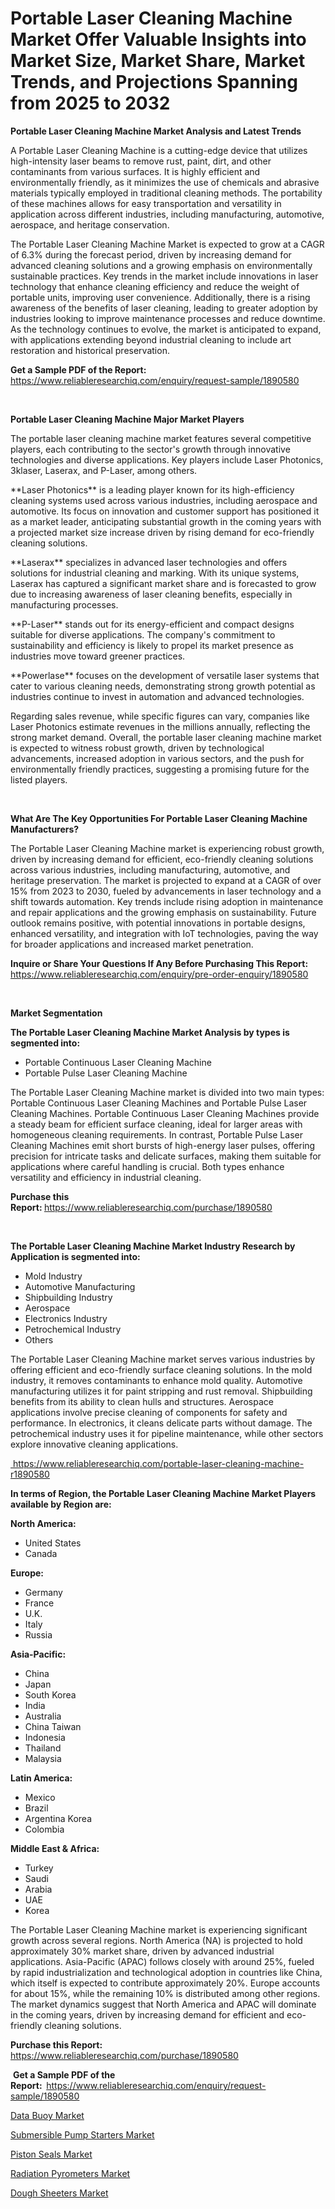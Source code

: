 <p><h1>Portable Laser Cleaning Machine Market Offer Valuable Insights into Market Size, Market Share, Market Trends, and Projections Spanning from 2025 to 2032</h1></p><p><strong>Portable Laser Cleaning Machine Market Analysis and Latest Trends</strong></p>
<p><p>A Portable Laser Cleaning Machine is a cutting-edge device that utilizes high-intensity laser beams to remove rust, paint, dirt, and other contaminants from various surfaces. It is highly efficient and environmentally friendly, as it minimizes the use of chemicals and abrasive materials typically employed in traditional cleaning methods. The portability of these machines allows for easy transportation and versatility in application across different industries, including manufacturing, automotive, aerospace, and heritage conservation.</p><p>The Portable Laser Cleaning Machine Market is expected to grow at a CAGR of 6.3% during the forecast period, driven by increasing demand for advanced cleaning solutions and a growing emphasis on environmentally sustainable practices. Key trends in the market include innovations in laser technology that enhance cleaning efficiency and reduce the weight of portable units, improving user convenience. Additionally, there is a rising awareness of the benefits of laser cleaning, leading to greater adoption by industries looking to improve maintenance processes and reduce downtime. As the technology continues to evolve, the market is anticipated to expand, with applications extending beyond industrial cleaning to include art restoration and historical preservation.</p></p>
<p><strong>Get a Sample PDF of the Report:&nbsp;</strong> <a href="https://www.reliableresearchiq.com/enquiry/request-sample/1890580?utm_campaign=1129&utm_medium=2&utm_source=Github&utm_content=ia&utm_term=11042025&utm_id=portable-laser-cleaning-machine">https://www.reliableresearchiq.com/enquiry/request-sample/1890580</a></p>
<p>&nbsp;</p>
<p><strong>Portable Laser Cleaning Machine Major Market Players</strong></p>
<p><p>The portable laser cleaning machine market features several competitive players, each contributing to the sector's growth through innovative technologies and diverse applications. Key players include Laser Photonics, 3klaser, Laserax, and P-Laser, among others.</p><p>**Laser Photonics** is a leading player known for its high-efficiency cleaning systems used across various industries, including aerospace and automotive. Its focus on innovation and customer support has positioned it as a market leader, anticipating substantial growth in the coming years with a projected market size increase driven by rising demand for eco-friendly cleaning solutions.</p><p>**Laserax** specializes in advanced laser technologies and offers solutions for industrial cleaning and marking. With its unique systems, Laserax has captured a significant market share and is forecasted to grow due to increasing awareness of laser cleaning benefits, especially in manufacturing processes.</p><p>**P-Laser** stands out for its energy-efficient and compact designs suitable for diverse applications. The company's commitment to sustainability and efficiency is likely to propel its market presence as industries move toward greener practices.</p><p>**Powerlase** focuses on the development of versatile laser systems that cater to various cleaning needs, demonstrating strong growth potential as industries continue to invest in automation and advanced technologies.</p><p>Regarding sales revenue, while specific figures can vary, companies like Laser Photonics estimate revenues in the millions annually, reflecting the strong market demand. Overall, the portable laser cleaning machine market is expected to witness robust growth, driven by technological advancements, increased adoption in various sectors, and the push for environmentally friendly practices, suggesting a promising future for the listed players.</p></p>
<p>&nbsp;</p>
<p><strong>What Are The Key Opportunities For Portable Laser Cleaning Machine Manufacturers?</strong></p>
<p><p>The Portable Laser Cleaning Machine market is experiencing robust growth, driven by increasing demand for efficient, eco-friendly cleaning solutions across various industries, including manufacturing, automotive, and heritage preservation. The market is projected to expand at a CAGR of over 15% from 2023 to 2030, fueled by advancements in laser technology and a shift towards automation. Key trends include rising adoption in maintenance and repair applications and the growing emphasis on sustainability. Future outlook remains positive, with potential innovations in portable designs, enhanced versatility, and integration with IoT technologies, paving the way for broader applications and increased market penetration.</p></p>
<p><strong>Inquire or Share Your Questions If Any Before Purchasing This Report:</strong> <a href="https://www.reliableresearchiq.com/enquiry/pre-order-enquiry/1890580?utm_campaign=1129&utm_medium=2&utm_source=Github&utm_content=ia&utm_term=11042025&utm_id=portable-laser-cleaning-machine">https://www.reliableresearchiq.com/enquiry/pre-order-enquiry/1890580</a></p>
<p>&nbsp;</p>
<p><strong>Market Segmentation</strong></p>
<p><strong>The Portable Laser Cleaning Machine Market Analysis by types is segmented into:</strong></p>
<p><ul><li>Portable Continuous Laser Cleaning Machine</li><li>Portable Pulse Laser Cleaning Machine</li></ul></p>
<p><p>The Portable Laser Cleaning Machine market is divided into two main types: Portable Continuous Laser Cleaning Machines and Portable Pulse Laser Cleaning Machines. Portable Continuous Laser Cleaning Machines provide a steady beam for efficient surface cleaning, ideal for larger areas with homogeneous cleaning requirements. In contrast, Portable Pulse Laser Cleaning Machines emit short bursts of high-energy laser pulses, offering precision for intricate tasks and delicate surfaces, making them suitable for applications where careful handling is crucial. Both types enhance versatility and efficiency in industrial cleaning.</p></p>
<p><strong>Purchase this Report:&nbsp;</strong><a href="https://www.reliableresearchiq.com/purchase/1890580?utm_campaign=1129&utm_medium=2&utm_source=Github&utm_content=ia&utm_term=11042025&utm_id=portable-laser-cleaning-machine">https://www.reliableresearchiq.com/purchase/1890580</a></p>
<p>&nbsp;</p>
<p><strong>The Portable Laser Cleaning Machine Market Industry Research by Application is segmented into:</strong></p>
<p><ul><li>Mold Industry</li><li>Automotive Manufacturing</li><li>Shipbuilding Industry</li><li>Aerospace</li><li>Electronics Industry</li><li>Petrochemical Industry</li><li>Others</li></ul></p>
<p><p>The Portable Laser Cleaning Machine market serves various industries by offering efficient and eco-friendly surface cleaning solutions. In the mold industry, it removes contaminants to enhance mold quality. Automotive manufacturing utilizes it for paint stripping and rust removal. Shipbuilding benefits from its ability to clean hulls and structures. Aerospace applications involve precise cleaning of components for safety and performance. In electronics, it cleans delicate parts without damage. The petrochemical industry uses it for pipeline maintenance, while other sectors explore innovative cleaning applications.</p></p>
<p><a href="https://www.reliableresearchiq.com/portable-laser-cleaning-machine-r1890580?utm_campaign=1129&utm_medium=2&utm_source=Github&utm_content=ia&utm_term=11042025&utm_id=portable-laser-cleaning-machine">&nbsp;https://www.reliableresearchiq.com/portable-laser-cleaning-machine-r1890580</a></p>
<p><strong>In terms of Region, the Portable Laser Cleaning Machine Market Players available by Region are:</strong></p>
<p>
    <p> <strong> North America: </strong>
        <ul>
            <li>United States</li>
            <li>Canada</li>
        </ul>
        </p> 
    <p> <strong> Europe: </strong>
        <ul>
            <li>Germany</li>
            <li>France</li>
            <li>U.K.</li>
            <li>Italy</li>
            <li>Russia</li>
        </ul>
        </p> 
    <p> <strong> Asia-Pacific: </strong>
        <ul>
            <li>China</li>
            <li>Japan</li>
            <li>South Korea</li>
            <li>India</li>
            <li>Australia</li>
            <li>China Taiwan</li>
            <li>Indonesia</li>
            <li>Thailand</li>
            <li>Malaysia</li>
        </ul>
        </p> 
    <p> <strong> Latin America: </strong>
        <ul>
            <li>Mexico</li>
            <li>Brazil</li>
            <li>Argentina Korea</li>
            <li>Colombia</li>
        </ul>
        </p> 
    <p> <strong> Middle East & Africa: </strong>
        <ul>
            <li>Turkey</li>
            <li>Saudi</li>
            <li>Arabia</li>
            <li>UAE</li>
            <li>Korea</li>
        </ul>
    </p>
    </p>
<p><p>The Portable Laser Cleaning Machine market is experiencing significant growth across several regions. North America (NA) is projected to hold approximately 30% market share, driven by advanced industrial applications. Asia-Pacific (APAC) follows closely with around 25%, fueled by rapid industrialization and technological adoption in countries like China, which itself is expected to contribute approximately 20%. Europe accounts for about 15%, while the remaining 10% is distributed among other regions. The market dynamics suggest that North America and APAC will dominate in the coming years, driven by increasing demand for efficient and eco-friendly cleaning solutions.</p></p>
<p><strong>Purchase this Report: </strong><a href="https://www.reliableresearchiq.com/purchase/1890580?utm_campaign=1129&utm_medium=2&utm_source=Github&utm_content=ia&utm_term=11042025&utm_id=portable-laser-cleaning-machine">https://www.reliableresearchiq.com/purchase/1890580</a></p>
<p>&nbsp;<strong>Get a Sample PDF of the Report:&nbsp;&nbsp;</strong><a href="https://www.reliableresearchiq.com/enquiry/request-sample/1890580?utm_campaign=1129&utm_medium=2&utm_source=Github&utm_content=ia&utm_term=11042025&utm_id=portable-laser-cleaning-machine">https://www.reliableresearchiq.com/enquiry/request-sample/1890580</a></p>
<p><strong></strong></p>
<p><p><a href="https://github.com/nwokechock6s/Market-Research-Report-List-1/blob/main/data-buoy-market.md?utm_campaign=1129&utm_medium=2&utm_source=Github&utm_content=ia&utm_term=11042025&utm_id=portable-laser-cleaning-machine">Data Buoy Market</a></p><p><a href="https://github.com/vsiljgestel/Market-Research-Report-List-1/blob/main/submersible-pump-starters-market.md?utm_campaign=1129&utm_medium=2&utm_source=Github&utm_content=ia&utm_term=11042025&utm_id=portable-laser-cleaning-machine">Submersible Pump Starters Market</a></p><p><a href="https://github.com/boudykodumi/Market-Research-Report-List-1/blob/main/piston-seals-market.md?utm_campaign=1129&utm_medium=2&utm_source=Github&utm_content=ia&utm_term=11042025&utm_id=portable-laser-cleaning-machine">Piston Seals Market</a></p><p><a href="https://github.com/belhejmawoue/Market-Research-Report-List-1/blob/main/radiation-pyrometers-market.md?utm_campaign=1129&utm_medium=2&utm_source=Github&utm_content=ia&utm_term=11042025&utm_id=portable-laser-cleaning-machine">Radiation Pyrometers Market</a></p><p><a href="https://github.com/aiamekar/Market-Research-Report-List-1/blob/main/dough-sheeters-market.md?utm_campaign=1129&utm_medium=2&utm_source=Github&utm_content=ia&utm_term=11042025&utm_id=portable-laser-cleaning-machine">Dough Sheeters Market</a></p></p>